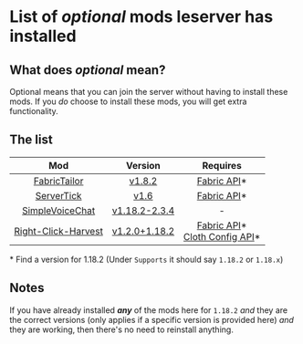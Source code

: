 # List of *optional* mods leserver has installed

## What does *optional* mean?

Optional means that you can join the server without having to install these mods. If you *do* choose to install these mods, you will get extra functionality. 

## The list

Mod | Version | Requires
:---: | :---: | :---:
[FabricTailor](https://modrinth.com/mod/fabrictailor) | [v1.8.2](https://modrinth.com/mod/fabrictailor/version/1.8.2) | [Fabric API](https://modrinth.com/mod/fabric-api/versions)*
[ServerTick](https://modrinth.com/mod/servertick) | [v1.6](https://modrinth.com/mod/servertick/version/1.6) | [Fabric API](https://modrinth.com/mod/fabric-api/versions)*
[SimpleVoiceChat](https://www.curseforge.com/minecraft/mc-mods/simple-voice-chat) | [v1.18.2-2.3.4](https://www.curseforge.com/minecraft/mc-mods/simple-voice-chat/files/3927733) | -
[Right-Click-Harvest](https://modrinth.com/mod/right-click-harvest) | [v1.2.0+1.18.2](https://modrinth.com/mod/right-click-harvest/version/1.2.0+1.18.2) | [Fabric API](https://modrinth.com/mod/fabric-api/versions)* <br> [Cloth Config API](https://modrinth.com/mod/cloth-config/versions)*

\* Find a version for 1.18.2 (Under `Supports` it should say `1.18.2` or `1.18.x`)

## Notes

If you have already installed ***any*** of the mods here for `1.18.2` *and* they are the correct versions (only applies if a specific version is provided here) *and* they are working, then there's no need to reinstall anything.
